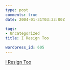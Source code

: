 ```yaml
---
type: post
comments: true
date: 2004-01-31T03:33:00Z

tags:
- Uncategorized
title: I Resign Too

wordpress_id: 605
---
```


[I Resign Too](http://b3ta.com/board/2688682)
